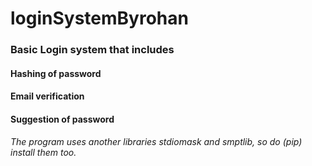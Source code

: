 # loginSystemByrohan

### Basic Login system that includes

#### Hashing of password
#### Email verification
#### Suggestion of password

###### The program uses another libraries stdiomask and smptlib, so do (pip) install them too.
